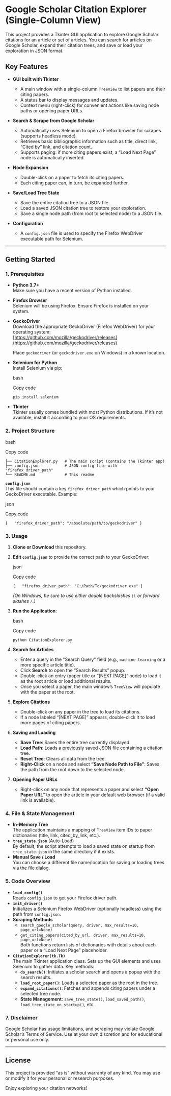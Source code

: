Google Scholar Citation Explorer (Single-Column View)
=====================================================

This project provides a Tkinter GUI application to explore Google Scholar citations for an article or set of articles. You can search for articles on Google Scholar, expand their citation trees, and save or load your exploration in JSON format.

Key Features
------------

*   **GUI built with Tkinter**
    
    *   A main window with a single-column `TreeView` to list papers and their citing papers.
    *   A status bar to display messages and updates.
    *   Context menu (right-click) for convenient actions like saving node paths or opening paper URLs.
*   **Search & Scrape from Google Scholar**
    
    *   Automatically uses Selenium to open a Firefox browser for scrapes (supports headless mode).
    *   Retrieves basic bibliographic information such as title, direct link, “Cited by” link, and citation count.
    *   Supports paging: if more citing papers exist, a “Load Next Page” node is automatically inserted.
*   **Node Expansion**
    
    *   Double-click on a paper to fetch its citing papers.
    *   Each citing paper can, in turn, be expanded further.
*   **Save/Load Tree State**
    
    *   Save the entire citation tree to a JSON file.
    *   Load a saved JSON citation tree to restore your exploration.
    *   Save a single node path (from root to selected node) to a JSON file.
*   **Configuration**
    
    *   A `config.json` file is used to specify the Firefox WebDriver executable path for Selenium.

* * *

Getting Started
---------------

### 1\. Prerequisites

*   **Python 3.7+**  
    Make sure you have a recent version of Python installed.
    
*   **Firefox Browser**  
    Selenium will be using Firefox. Ensure Firefox is installed on your system.
    
*   **GeckoDriver**  
    Download the appropriate GeckoDriver (Firefox WebDriver) for your operating system:  
    [https://github.com/mozilla/geckodriver/releases](https://github.com/mozilla/geckodriver/releases)
    
    Place `geckodriver` (or `geckodriver.exe` on Windows) in a known location.
    
*   **Selenium for Python**  
    Install Selenium via pip:
    
    bash
    
    Copy code
    
    `pip install selenium`
    
*   **Tkinter**  
    Tkinter usually comes bundled with most Python distributions. If it’s not available, install it according to your OS requirements.
    

### 2\. Project Structure

bash

Copy code

```
├── CitationExplorer.py   # The main script (contains the Tkinter app) 
├── config.json           # JSON config file with "firefox_driver_path" 
└── README.md             # This readme
```

**`config.json`**  
This file should contain a key `firefox_driver_path` which points to your GeckoDriver executable. Example:

json

Copy code

`{   "firefox_driver_path": "/absolute/path/to/geckodriver" }`

### 3\. Usage

1.  **Clone or Download** this repository.
    
2.  **Edit `config.json`** to provide the correct path to your GeckoDriver:
    
    json
    
    Copy code
    
    `{   "firefox_driver_path": "C:/Path/To/geckodriver.exe" }`
    
    _(On Windows, be sure to use either double backslashes `\\` or forward slashes `/`.)_
    
3.  **Run the Application**:
    
    bash
    
    Copy code
    
    `python CitationExplorer.py`
    
4.  **Search for Articles**
    
    *   Enter a query in the "Search Query" field (e.g., `machine learning` or a more specific article title).
    *   Click **Search** to open the “Search Results” popup.
    *   Double-click an entry (paper title or “\[NEXT PAGE\]” node) to load it as the root article or load additional results.
    *   Once you select a paper, the main window’s `TreeView` will populate with the paper at the root.
5.  **Explore Citations**
    
    *   Double-click on any paper in the tree to load its citations.
    *   If a node labeled “\[NEXT PAGE\]” appears, double-click it to load more pages of citing papers.
6.  **Saving and Loading**
    
    *   **Save Tree**: Saves the entire tree currently displayed.
    *   **Load Path**: Loads a previously saved JSON file containing a citation tree.
    *   **Reset Tree**: Clears all data from the tree.
    *   **Right-Click** on a node and select **“Save Node Path to File”**: Saves the path from the root down to the selected node.
7.  **Opening Paper URLs**
    
    *   Right-click on any node that represents a paper and select **“Open Paper URL”** to open the article in your default web browser (if a valid link is available).

### 4\. File & State Management

*   **In-Memory Tree**  
    The application maintains a mapping of `TreeView` item IDs to paper dictionaries (title, link, cited\_by\_link, etc.).
*   **`tree_state.json`** (Auto-Load)  
    By default, the script attempts to load a saved state on startup from `tree_state.json` in the same directory if it exists.
*   **Manual Save / Load**  
    You can choose a different file name/location for saving or loading trees via the file dialog.

### 5\. Code Overview

*   **`load_config()`**  
    Reads `config.json` to get your Firefox driver path.
*   **`init_driver()`**  
    Initializes a Selenium Firefox WebDriver (optionally headless) using the path from `config.json`.
*   **Scraping Methods**
    *   `search_google_scholar(query, driver, max_results=10, page_url=None)`
    *   `get_citing_papers(cited_by_url, driver, max_results=10, page_url=None)`  
        Both functions return lists of dictionaries with details about each paper or a “Load Next Page” placeholder.
*   **`CitationExplorer(tk.Tk)`**  
    The main Tkinter application class. Sets up the GUI elements and uses Selenium to gather data. Key methods:
    *   **`do_search()`**: Initiates a scholar search and opens a popup with the search results.
    *   **`load_root_paper()`**: Loads a selected paper as the root in the tree.
    *   **`expand_citations()`**: Fetches and appends citing papers under a selected tree node.
    *   **State Management**: `save_tree_state()`, `load_saved_path()`, `load_tree_state_on_startup()`, etc.

### 7\. Disclaimer

Google Scholar has usage limitations, and scraping may violate Google Scholar’s Terms of Service. Use at your own discretion and for educational or personal use only.

* * *

License
-------

This project is provided “as is” without warranty of any kind. You may use or modify it for your personal or research purposes.

Enjoy exploring your citation networks!
